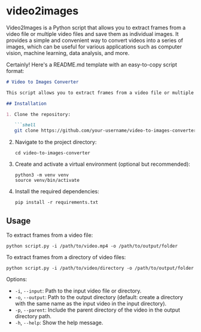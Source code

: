 # video2images
Video2Images is a Python script that allows you to extract frames from a video file or multiple video files and save them as individual images. It provides a simple and convenient way to convert videos into a series of images, which can be useful for various applications such as computer vision, machine learning, data analysis, and more.


Certainly! Here's a README.md template with an easy-to-copy script format:

```markdown
# Video to Images Converter

This script allows you to extract frames from a video file or multiple video files and save them as individual images.

## Installation

1. Clone the repository:

   ```shell
   git clone https://github.com/your-username/video-to-images-converter.git
   ```

2. Navigate to the project directory:

   ```shell
   cd video-to-images-converter
   ```

3. Create and activate a virtual environment (optional but recommended):

   ```shell
   python3 -m venv venv
   source venv/bin/activate
   ```

4. Install the required dependencies:

   ```shell
   pip install -r requirements.txt
   ```

## Usage

To extract frames from a video file:

```shell
python script.py -i /path/to/video.mp4 -o /path/to/output/folder
```

To extract frames from a directory of video files:

```shell
python script.py -i /path/to/video/directory -o /path/to/output/folder
```

Options:
- `-i`, `--input`: Path to the input video file or directory.
- `-o`, `--output`: Path to the output directory (default: create a directory with the same name as the input video in the input directory).
- `-p`, `--parent`: Include the parent directory of the video in the output directory path.
- `-h`, `--help`: Show the help message.
